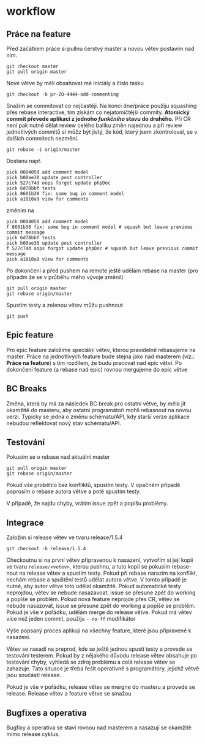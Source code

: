 # workflow

Práce na feature
---
Před začátkem práce si pullnu čerstvý master a novou větev postavím nad ním.

```
git checkout master
git pull origin master
```

Nové větve by měli obsahovat mé iniciály a číslo tasku

`git checkout -b pr-ZO-4444-add-commenting`

Snažím se commitovat co nejčastěji. Na konci dne/práce použiju squashing přes rebase interactive, tím získám co nejatomičtější commity. **Atomický commit převede aplikaci z jednoho _funkčního_ stavu do druhého.** Při CR není pak nutné dělat review celého balíku změn najednou a při review jednotlivých commitů si můžz být jistý, že kód, který jsem zkontroloval, se v dalších commitech nezmění. 

`git rebase -i origin/master`

Dostanu např.

```
pick 0084050 add comment model
pick b00ae30 update post controller
pick 527c74d oops forgot update phpDoc
pick 6d78bbf tests
pick 8601b30 fix: some bug in comment model
pick a1810a9 view for comments
```

změním na

```
pick 0084050 add comment model
f 8601b30 fix: some bug in comment model # squash but leave previous commit message
pick 6d78bbf tests
pick b00ae30 update post controller
f 527c74d oops forgot update phpDoc # squash but leave previous commit message
pick a1810a9 view for comments
```

Po dokončení a před pushem na remote ještě udělám rebase na master (pro případm že se v průběhu mého vývoje změnil)

```
git pull origin master
git rebase origin/master
```

Spustím testy a zelenou větev můžu pushnout

`git push`

Epic feature
---
Pro epic feature založíme speciální větev, kterou pravidelně rebasujeme na master. Práce na jednotlivých feature bude stejná jako nad masterem (viz.: **Práce na feature**) s tím rozdílem, že budu pracovat nad epic větví. Po dokončení feature (a rebase nad epic) rovnou mergujeme do epic větve

BC Breaks
---
Změna, která by má za následek BC break pro ostatní větve, by měla jít okamžitě do masteru, aby ostatní programátoři mohli rebasnout na novou verzi.
Typicky se jedná o změnu schématu/API, kdy starší verze aplikace nebudou reflektovat nový stav schématu/API.

Testování
---
Pokusím se o rebase nad aktuální master

```
git pull origin master
git rebase origin/master
```

Pokud vše proběhlo bez konfliktů, spustím testy. V opačném případě poprosím o rebase autora větve a poté spustím testy.

V případě, že najdu chyby, vrátím issue zpět a popíšu problémy. 

Integrace
---
Založím si release větev ve tvaru release/1.5.4

`git checkout -b release/1.5.4`

Checkoutnu si na první větev připravenou k nasazení, vytvořím si její kopii ve tvaru `release/<vetev>`, kterou pushnu, a tuto kopii se pokusím rebase-nout na release větev a spustím testy. Pokud při rebase narazím na konflikt, nechám rebase a spuštění testů udělat autora větve. V tomto případě je nutné, aby autor větve toto udělal okamžitě. Pokud automatické testy neprojdou, větev se nebude nasazavoat, issue se přesune zpět do working a popíše se problém. Pokud nová feature neprojde přes CR, větev se nebude nasazovat, issue se přesune zpět do working a popíše se problém. Pokud je vše v pořádku, udělám merge do release větve. Pokud má větev více než jeden commit, použiju `--no-ff` modifikátor

Výše popsaný proces aplikuji na všechny feature, které jsou připravené k nasazení. 

Větev se nasadí na preprod, kde se ještě jednou spustí testy a provede se testování testerem. Pokud by z nějakého důvodu release větev obsahuje po testování chyby, vyhledá se zdroj problému a celá release větev se zahazuje. Tato situace je třeba řešit operativně s programátory, jejichž větvě jsou součástí release.

Pokud je vše v pořádku, release větev se mergne do masteru a provede se release. Release větev a feature větve se smažou

Bugfixes a operativa
---
Bugfixy a operativa se staví rovnou nad masterem a nasazují se okamžitě mimo release cyklus.


